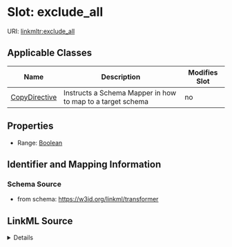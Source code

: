 

# Slot: exclude_all

URI: [linkmltr:exclude_all](https://w3id.org/linkml/transformer/exclude_all)



<!-- no inheritance hierarchy -->





## Applicable Classes

| Name | Description | Modifies Slot |
| --- | --- | --- |
| [CopyDirective](CopyDirective.md) | Instructs a Schema Mapper in how to map to a target schema |  no  |







## Properties

* Range: [Boolean](Boolean.md)





## Identifier and Mapping Information







### Schema Source


* from schema: https://w3id.org/linkml/transformer




## LinkML Source

<details>
```yaml
name: exclude_all
from_schema: https://w3id.org/linkml/transformer
rank: 1000
alias: exclude_all
owner: CopyDirective
domain_of:
- CopyDirective
range: boolean

```
</details>